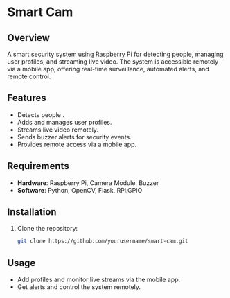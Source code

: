 # Smart Cam

## Overview
A smart security system using Raspberry Pi for detecting people, managing user profiles, and streaming live video. The system is accessible remotely via a mobile app, offering real-time surveillance, automated alerts, and remote control.

## Features
- Detects people .
- Adds and manages user profiles.
- Streams live video remotely.
- Sends buzzer alerts for security events.
- Provides remote access via a mobile app.

## Requirements
- **Hardware**: Raspberry Pi, Camera Module, Buzzer
- **Software**: Python, OpenCV, Flask, RPi.GPIO

## Installation
1. Clone the repository:
   ```bash
   git clone https://github.com/yourusername/smart-cam.git
   ```

## Usage
- Add profiles and monitor live streams via the mobile app.
- Get alerts and control the system remotely.
